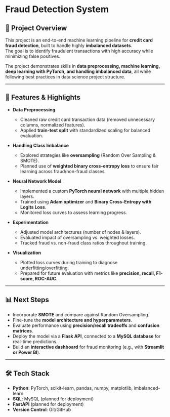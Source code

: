 # Fraud Detection System

## 📌 Project Overview
This project is an end-to-end machine learning pipeline for **credit card fraud detection**, built to handle highly **imbalanced datasets**.  
The goal is to identify fraudulent transactions with high accuracy while minimizing false positives.  

The project demonstrates skills in **data preprocessing, machine learning, deep learning with PyTorch, and handling imbalanced data**, all while following best practices in data science project structure.

---

## 🚀 Features & Highlights
- **Data Preprocessing**
  - Cleaned raw credit card transaction data (removed unnecessary columns, normalized features).
  - Applied **train-test split** with standardized scaling for balanced evaluation.
  
- **Handling Class Imbalance**
  - Explored strategies like **oversampling** (Random Over Sampling & SMOTE).
  - Planned use of **weighted binary cross-entropy loss** to ensure fair learning across fraud/non-fraud classes.

- **Neural Network Model**
  - Implemented a custom **PyTorch neural network** with multiple hidden layers.
  - Trained using **Adam optimizer** and **Binary Cross-Entropy with Logits Loss**.
  - Monitored loss curves to assess learning progress.

- **Experimentation**
  - Adjusted model architectures (number of nodes & layers).
  - Evaluated impact of oversampling vs. weighted losses.
  - Tracked fraud vs. non-fraud class ratios throughout training.

- **Visualization**
  - Plotted loss curves during training to diagnose underfitting/overfitting.
  - Prepared for future evaluation with metrics like **precision, recall, F1-score, ROC-AUC**.

---

## 📊 Next Steps
- Incorporate **SMOTE** and compare against Random Oversampling.  
- Fine-tune the **model architecture and hyperparameters**.  
- Evaluate performance using **precision/recall tradeoffs** and **confusion matrices**.  
- Deploy the model via a **Flask API**, connected to a **MySQL database** for real-time predictions.  
- Build an **interactive dashboard** for fraud monitoring (e.g., with **Streamlit or Power BI**).  

---

## 🛠️ Tech Stack
- **Python**: PyTorch, scikit-learn, pandas, numpy, matplotlib, imbalanced-learn  
- **SQL**: MySQL (planned for deployment)  
- **FastAPI** (planned for deployment)  
- **Version Control**: Git/GitHub  



